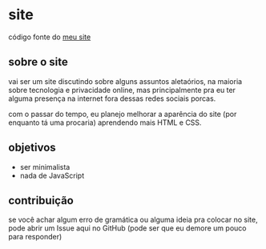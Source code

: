 # site
código fonte do [meu site](https://torrenezzi10.xyz)

## sobre o site

vai ser um site discutindo sobre alguns assuntos aletaórios, na maioria sobre tecnologia e privacidade online, mas principalmente pra eu ter alguma presença na internet fora dessas redes sociais porcas.

com o passar do tempo, eu planejo melhorar a aparência do site (por enquanto tá uma procaria) aprendendo mais HTML e CSS.

## objetivos

- ser minimalista
- nada de JavaScript

## contribuição

se você achar algum erro de gramática ou alguma ideia pra colocar no site, pode abrir um Issue aqui no GitHub (pode ser que eu demore um pouco para responder)
